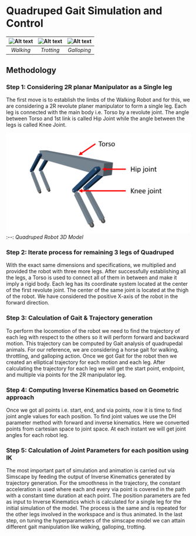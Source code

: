 # Quadruped Gait Simulation and Control

![Alt text](assets/Walking.gif)|![Alt text](assets/Trotting.gif)|![Alt text](assets/Galloping.gif)
 :--:|:--:|:--:
  *Walking* |*Trotting* | *Galloping*
  
## Methodology

### Step 1: Considering 2R planar Manipulator as a Single leg

The first move is to establish the limbs of the Walking Robot and for this, we are considering a 2R revolute planer manipulator to form a single leg. Each leg is connected with the main body i.e. Torso by a revolute joint. The angle between Torso and 1st link is called Hip Joint while the angle between the legs is called Knee Joint.

![Alt text](assets/Quadruped_robot_3D_model.png)
 :--:
*Quadruped Robot 3D Model*

### Step 2: Iterate process for remaining 3 legs of Quadruped 

With the exact same dimensions and specifications, we multiplied and provided the robot with three more legs. After successfully establishing all the legs, a Torso is used to connect all of them in between and make it imply a rigid body. Each leg has its coordinate system located at the center of the first revolute joint. The center of the same joint is located at the thigh of the robot. We have considered the positive X-axis of the robot in the forward direction.

### Step 3: Calculation of Gait & Trajectory generation

To perform the locomotion of the robot we need to find the trajectory of each leg with respect to the others so it will perform forward and backward motion. This trajectory can be computed by Gait analysis of quadrupedal animals. For our reference, we are considering a horse gait for walking, throttling, and galloping action. Once we got Gait for the robot then we created an elliptical trajectory for each motion and each leg. After calculating the trajectory for each leg we will get the start point, endpoint, and multiple via points for the 2R manipulator leg.

### Step 4: Computing Inverse Kinematics based on Geometric approach

Once we got all points i.e. start, end, and via points, now it is time to find joint angle values for each position. To find joint values we use the DH parameter method with forward and inverse kinematics. Here we converted points from cartesian space to joint space. At each instant we will get joint angles for each robot leg.

### Step 5: Calculation of Joint Parameters for each position using IK

The most important part of simulation and animation is carried out via Simscape by feeding the output of Inverse Kinematics generated by trajectory generation. For the smoothness in the trajectory, the constant acceleration is used where each and every via point is covered in the path with a constant time duration at each point. The position parameters are fed as input to Inverse Kinematics which is calculated for a single leg for the initial simulation of the model. The process is the same and is repeated for the other legs involved in the workspace and is thus animated. In the last step, on tuning the hyperparameters of the simscape model we can attain different gait manipulation like walking, galloping, trotting.
